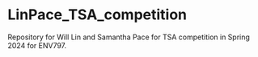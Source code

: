 # LinPace_TSA_competition
Repository for Will Lin and Samantha Pace for TSA competition in Spring 2024 for ENV797.

